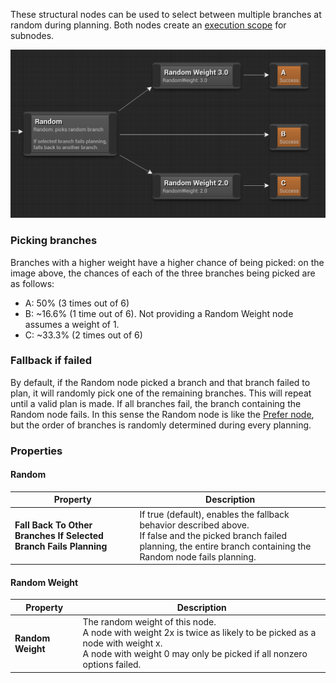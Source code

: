 These structural nodes can be used to select between multiple branches at random during planning. Both nodes create an [execution scope](decorator?id=execution-scope) for subnodes.

![Example use of Random and Random Weight nodes](_media/random.png)

### Picking branches

Branches with a higher weight have a higher chance of being picked: on the image above, the chances of each of the three branches being picked are as follows:

- A: 50% (3 times out of 6)
- B: ~16.6% (1 time out of 6). Not providing a Random Weight node assumes a weight of 1.
- C: ~33.3% (2 times out of 6)

### Fallback if failed

By default, if the Random node picked a branch and that branch failed to plan, it will randomly pick one of the remaining branches. This will repeat until a valid plan is made. If all branches fail, the branch containing the Random node fails. In this sense the Random node is like the [Prefer node](prefer.md), but the order of branches is randomly determined during every planning.

### Properties

#### Random

Property|Description
---|---
**Fall Back To Other Branches If Selected Branch Fails Planning**|If true (default), enables the fallback behavior described above.<br>If false and the picked branch failed planning, the entire branch containing the Random node fails planning.

#### Random Weight

Property|Description
---|---
**Random Weight**|The random weight of this node.<br>A node with weight 2x is twice as likely to be picked as a node with weight x.<br>A node with weight 0 may only be picked if all nonzero options failed.

